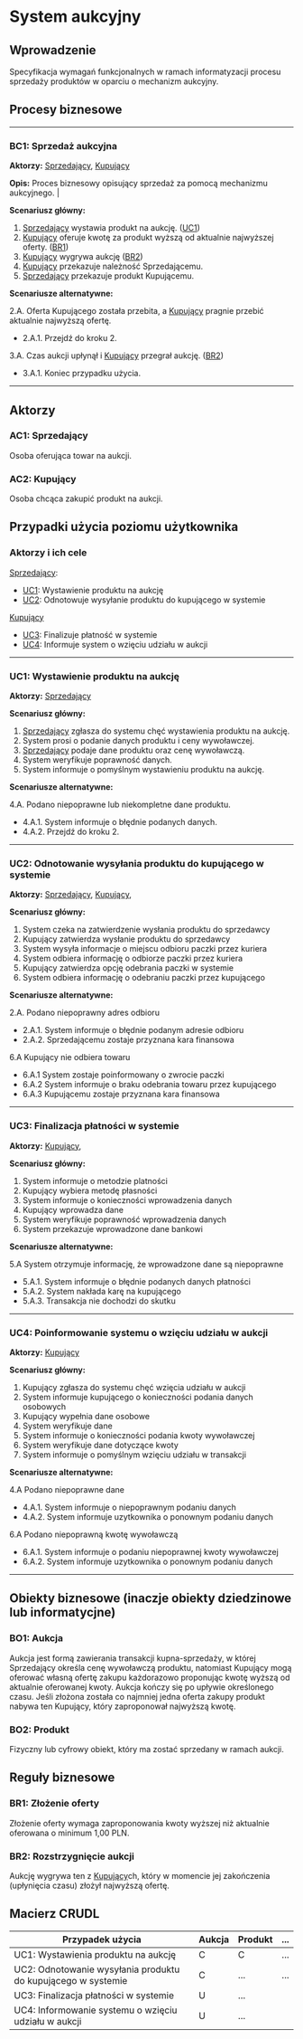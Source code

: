 # System aukcyjny

## Wprowadzenie

Specyfikacja wymagań funkcjonalnych w ramach informatyzacji procesu sprzedaży produktów w oparciu o mechanizm aukcyjny. 

## Procesy biznesowe

---
<a id="bc1"></a>
### BC1: Sprzedaż aukcyjna 

**Aktorzy:** [Sprzedający](#ac1), [Kupujący](#ac2)

**Opis:** Proces biznesowy opisujący sprzedaż za pomocą mechanizmu aukcyjnego. |

**Scenariusz główny:**
1. [Sprzedający](#ac1) wystawia produkt na aukcję. ([UC1](#uc1))
2. [Kupujący](#ac2) oferuje kwotę za produkt wyższą od aktualnie najwyższej oferty. ([BR1](#br1))
3. [Kupujący](#ac2) wygrywa aukcję ([BR2](#br2))
4. [Kupujący](#ac2) przekazuje należność Sprzedającemu. 
5. [Sprzedający](#ac1) przekazuje produkt Kupującemu.

**Scenariusze alternatywne:** 

2.A. Oferta Kupującego została przebita, a [Kupujący](#ac2) pragnie przebić aktualnie najwyższą ofertę.
* 2.A.1. Przejdź do kroku 2.

3.A. Czas aukcji upłynął i [Kupujący](#ac2) przegrał aukcję. ([BR2](#br2))
* 3.A.1. Koniec przypadku użycia.

---

## Aktorzy

<a id="ac1"></a>
### AC1: Sprzedający

Osoba oferująca towar na aukcji.

<a id="ac2"></a>
### AC2: Kupujący

Osoba chcąca zakupić produkt na aukcji.


## Przypadki użycia poziomu użytkownika

### Aktorzy i ich cele

[Sprzedający](#ac1):
* [UC1](#uc1): Wystawienie produktu na aukcję
* [UC2](#uc2): Odnotowuje wysyłanie produktu do kupującego w systemie

[Kupujący](#ac2)
* [UC3](#uc3): Finalizuje płatność w systemie
* [UC4](#uc4): Informuje system o wzięciu udziału w aukcji

---
<a id="uc1"></a>
### UC1: Wystawienie produktu na aukcję

**Aktorzy:** [Sprzedający](#ac1)

**Scenariusz główny:**
1. [Sprzedający](#ac1) zgłasza do systemu chęć wystawienia produktu na aukcję.
2. System prosi o podanie danych produktu i ceny wywoławczej.
3. [Sprzedający](#ac1) podaje dane produktu oraz cenę wywoławczą.
4. System weryfikuje poprawność danych.
5. System informuje o pomyślnym wystawieniu produktu na aukcję.

**Scenariusze alternatywne:** 

4.A. Podano niepoprawne lub niekompletne dane produktu.
* 4.A.1. System informuje o błędnie podanych danych.
* 4.A.2. Przejdź do kroku 2.

---

<a id="uc2"></a>
### UC2: Odnotowanie wysyłania produktu do kupującego w systemie

**Aktorzy:** [Sprzedający](#ac1), [Kupujący](#ac2), 

**Scenariusz główny:**
1. System czeka na zatwierdzenie wysłania produktu do sprzedawcy
2. Kupujący zatwierdza wysłanie produktu do sprzedawcy
3. System wysyła informacje o miejscu odbioru paczki przez kuriera
4. System odbiera informację o odbiorze paczki przez kuriera
5. Kupujący zatwierdza opcję odebrania paczki w systemie
6. System odbiera informację o odebraniu paczki przez kupującego

**Scenariusze alternatywne:** 

2.A. Podano niepoprawny adres odbioru
* 2.A.1. System informuje o błędnie podanym adresie odbioru
* 2.A.2. Sprzedającemu zostaje przyznana kara finansowa

6.A Kupujący nie odbiera towaru
* 6.A.1 System zostaje poinformowany o zwrocie paczki
* 6.A.2 System informuje o braku odebrania towaru przez kupującego
* 6.A.3 Kupującemu zostaje przyznana kara finansowa

---


<a id="uc3"></a>
### UC3: Finalizacja płatności w systemie

**Aktorzy:** [Kupujący](#ac2), 

**Scenariusz główny:**

1. System informuje o metodzie platności
2. Kupujący wybiera metodę płasności
3. System informuje o konieczności wprowadzenia danych
4. Kupujący wprowadza dane
5. System weryfikuje poprawność wprowadzenia danych
6. System przekazuje wprowadzone dane bankowi

**Scenariusze alternatywne:** 

5.A System otrzymuje informację, że wprowadzone dane są niepoprawne
* 5.A.1. System informuje o błędnie podanych danych płatności
* 5.A.2. System nakłada karę na kupującego
* 5.A.3. Transakcja nie dochodzi do skutku

--- 

<a id="uc4"></a>
### UC4: Poinformowanie systemu o wzięciu udziału w aukcji

**Aktorzy:** [Kupujący](#ac2)

**Scenariusz główny:**

1. Kupujący zgłasza do systemu chęć wzięcia udziału w aukcji
2. System informuje kupującego o konieczności podania danych osobowych
3. Kupujący wypełnia dane osobowe
4. System weryfikuje dane
5. System informuje o konieczności podania kwoty wywoławczej
6. System weryfikuje dane dotyczące kwoty
7. System informuje o pomyślnym wzięciu udziału w transakcji

**Scenariusze alternatywne:** 

4.A Podano niepoprawne dane
* 4.A.1. System informuje o niepoprawnym podaniu danych
* 4.A.2. System informuje uzytkownika o ponownym podaniu danych

6.A Podano niepoprawną kwotę wywoławczą
* 6.A.1. System informuje o podaniu niepoprawnej kwoty wywoławczej
* 6.A.2. System informuje uzytkownika o ponownym podaniu danych



---

## Obiekty biznesowe (inaczje obiekty dziedzinowe lub informatycjne)

### BO1: Aukcja

Aukcja jest formą zawierania transakcji kupna-sprzedaży, w której Sprzedający określa cenę wywoławczą produktu, natomiast Kupujący mogą oferować własną ofertę zakupu każdorazowo proponując kwotę wyższą od aktualnie oferowanej kwoty. Aukcja kończy się po upływie określonego czasu. Jeśli złożona została co najmniej jedna oferta zakupy produkt nabywa ten Kupujący, który zaproponował najwyższą kwotę. 

### BO2: Produkt

Fizyczny lub cyfrowy obiekt, który ma zostać sprzedany w ramach aukcji.

## Reguły biznesowe

<a id="br1"></a>
### BR1: Złożenie oferty

Złożenie oferty wymaga zaproponowania kwoty wyższej niż aktualnie oferowana o minimum 1,00 PLN.


<a id="br2"></a>
### BR2: Rozstrzygnięcie aukcji

Aukcję wygrywa ten z [Kupujący](#ac2)ch, który w momencie jej zakończenia (upłynięcia czasu) złożył najwyższą ofertę.

## Macierz CRUDL


| Przypadek użycia                                  | Aukcja | Produkt | ... |
| ------------------------------------------------- | ------ | ------- | --- |
| UC1: Wystawienia produktu na aukcję               |    C   |    C    | ... |
| UC2: Odnotowanie wysyłania produktu do kupującego w systemie                                              |  C   |  ... | ... | ...|
| UC3: Finalizacja płatności w systemie| U| ... |
| UC4: Informowanie systemu o wzięciu udziału w aukcji| U | ...|


